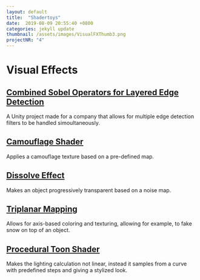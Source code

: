 ```yaml
---
layout: default
title:  "Shadertoys"
date:  2019-08-09 20:55:40 +0800
categories: jekyll update
thumbnail: /assets/images/VisualFXThumb3.png
projectNR: "4"
---
```



# Visual Effects

## [Combined Sobel Operators for Layered Edge Detection]()
A Unity project made for a company that allows for multiple edge detection filters to be handled simoultaneously.
## [Camouflage Shader](https://github.com/JPBotelho/Camouflage-Shader)
Applies a camouflage texture based on a pre-defined map. 

## [Dissolve Effect](https://github.com/JPBotelho/Dissolve-Shader)
Makes an object progressively transparent based on a noise map.

## [Triplanar Mapping](https://github.com/JPBotelho/Triplanar-Mapping)
Allows for axis-based coloring and texturing, allowing for example, to fake snow on top of an object.

## [Procedural Toon Shader](https://github.com/JPBotelho/Procedural-Toon-Shader)
Makes the lighting calculation not linear, instead it samples from a curve with predefined steps and giving a stylized look.